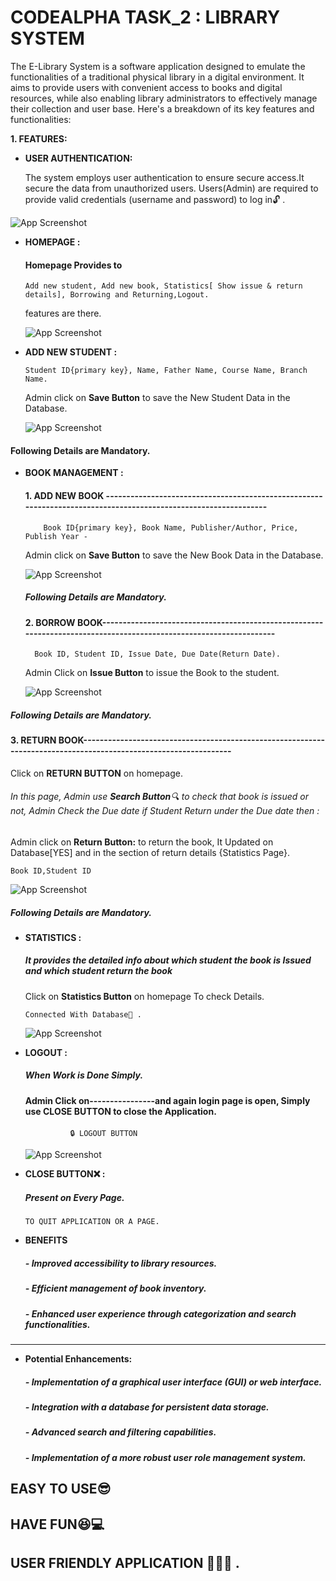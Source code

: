 # CODEALPHA TASK_2 : LIBRARY SYSTEM

The E-Library System is a software application designed to emulate the functionalities of a traditional physical library in a digital environment. It aims to provide users with convenient access to books and digital resources, while also enabling library administrators to effectively manage their collection and user base. Here's a breakdown of its key features and functionalities:


******1. FEATURES:******

- **USER AUTHENTICATION:**

  The system employs user authentication to ensure secure access.It secure the data from unauthorized users.
  Users(Admin) are required to provide valid credentials (username and password) to log in🔓 .

![App Screenshot](https://github.com/Harshit8539/-CODEALPHA_TASK-2-Library-System-/blob/main/1%20Login%20Page.png?raw=true)



- **HOMEPAGE :**
    
   #### Homepage Provides to
    
      Add new student, Add new book, Statistics[ Show issue & return details], Borrowing and Returning,Logout.
    features are there.
   
    ![App Screenshot](https://github.com/Harshit8539/-CODEALPHA_TASK-2-Library-System-/blob/main/2%20Home%20Page.png?raw=true)

- **ADD NEW STUDENT :**
     
      Student ID{primary key}, Name, Father Name, Course Name, Branch Name.
  Admin click on **Save Button** to save the New Student Data in the Database.   
 
    ![App Screenshot](https://github.com/Harshit8539/-CODEALPHA_TASK-2-Library-System-/blob/main/3%20Student%20PAGE.png?raw=true)
#### Following Details are Mandatory.




- **BOOK MANAGEMENT :**
     
  #### 1. ADD NEW BOOK ----------------------------------------------------------------------------------------------------------------
     
          Book ID{primary key}, Book Name, Publisher/Author, Price, Publish Year -

     Admin click on **Save Button** to save the New Book Data in the Database.


    ![App Screenshot](https://github.com/Harshit8539/-CODEALPHA_TASK-2-Library-System-/blob/main/4%20%20Book%20Page.png?raw=true)
    ##### Following Details are Mandatory.

  #### 2. BORROW BOOK-------------------------------------------------------------------------------------------------------------------

        Book ID, Student ID, Issue Date, Due Date(Return Date).
     Admin Click on **Issue Button** to issue the Book to the student.
  
  ![App Screenshot](https://github.com/Harshit8539/-CODEALPHA_TASK-2-Library-System-/blob/main/6%20Borrow%20Book%20Page.png?raw=true)
##### Following Details are Mandatory.


  #### 3. RETURN BOOK-----------------------------------------------------------------------------------------------------------------
  Click on **RETURN BUTTON** on homepage.
   ###### In this page, Admin use **Search Button**🔍 to check that book is issued or not, Admin Check the Due date if Student     Return under the Due date then :
  Admin click on **Return Button:** to return the book, It Updated on Database[YES] and in the section of return details {Statistics Page}.
    
    Book ID,Student ID 
  
  ![App Screenshot](https://github.com/Harshit8539/-CODEALPHA_TASK-2-Library-System-/blob/main/7%20Return%20Book%20Page.png?raw=true)
  ##### Following Details are Mandatory.

- **STATISTICS :**
   ##### It provides the detailed info about which student the book is **Issued** and which student return the book
     Click on **Statistics Button** on homepage To check Details.
     
      Connected With Database📒 .

    ![App Screenshot](https://github.com/Harshit8539/-CODEALPHA_TASK-2-Library-System-/blob/main/5%20STATS%20Page.png?raw=true)

- **LOGOUT :**
   ##### When Work is Done Simply.
   
     ####  Admin Click on----------------and again login page is open, Simply use **CLOSE BUTTON** to close the Application.
      
                🔒 LOGOUT BUTTON

    ![App Screenshot](https://github.com/Harshit8539/-CODEALPHA_TASK-2-Library-System-/blob/main/8%20Logout%20page.png?raw=true)


- **CLOSE BUTTON❌  :**
  ##### Present on Every Page.      

      TO QUIT APPLICATION OR A PAGE.


- **BENEFITS**
  ##### - Improved accessibility to library resources. #####
  ##### - Efficient management of book inventory. ##### 
  ##### - Enhanced user experience through categorization and search functionalities. #####
 ------------------------------------------------------------------------------------------------------------------- 

- **Potential Enhancements:**  
  ##### - Implementation of a graphical user interface (GUI) or web interface. #####
  ##### - Integration with a database for persistent data storage.
  ##### - Advanced search and filtering capabilities.
  ##### - Implementation of a more robust user role management system.
       


## EASY TO USE😎
## HAVE FUN😆💻
## USER FRIENDLY APPLICATION 🌳🌺🍁 .
